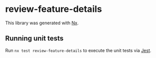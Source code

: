 # review-feature-details

This library was generated with [Nx](https://nx.dev).

## Running unit tests

Run `nx test review-feature-details` to execute the unit tests via [Jest](https://jestjs.io).
